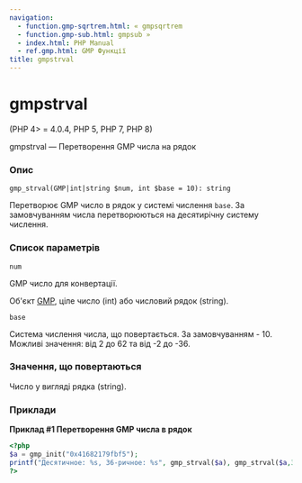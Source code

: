 ```yaml
---
navigation:
  - function.gmp-sqrtrem.html: « gmpsqrtrem
  - function.gmp-sub.html: gmpsub »
  - index.html: PHP Manual
  - ref.gmp.html: GMP Функції
title: gmpstrval
---
```

# gmpstrval

(PHP 4> = 4.0.4, PHP 5, PHP 7, PHP 8)

gmpstrval — Перетворення GMP числа на рядок

### Опис

```methodsynopsis
gmp_strval(GMP|int|string $num, int $base = 10): string
```

Перетворює GMP число в рядок у системі числення `base`. За замовчуванням числа перетворюються на десятирічну систему числення.

### Список параметрів

`num`

GMP число для конвертації.

Об'єкт [GMP](class.gmp.md), ціле число (int) або числовий рядок (string).

`base`

Система числення числа, що повертається. За замовчуванням - 10. Можливі значення: від 2 до 62 та від -2 до -36.

### Значення, що повертаються

Число у вигляді рядка (string).

### Приклади

**Приклад #1 Перетворення GMP числа в рядок**

```php
<?php
$a = gmp_init("0x41682179fbf5");
printf("Десятичное: %s, 36-ричное: %s", gmp_strval($a), gmp_strval($a,36));
?>
```
